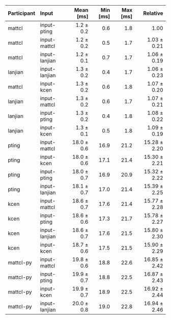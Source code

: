 | Participant | Input | Mean [ms] | Min [ms] | Max [ms] | Relative |
|:---|:---|---:|---:|---:|---:|
| mattcl | input-pting | 1.2 ± 0.2 | 0.6 | 1.8 | 1.00 |
| mattcl | input-mattcl | 1.2 ± 0.2 | 0.5 | 1.7 | 1.03 ± 0.21 |
| mattcl | input-lanjian | 1.2 ± 0.1 | 0.7 | 1.7 | 1.06 ± 0.19 |
| lanjian | input-lanjian | 1.3 ± 0.2 | 0.4 | 1.7 | 1.06 ± 0.23 |
| mattcl | input-kcen | 1.3 ± 0.2 | 0.6 | 1.8 | 1.07 ± 0.20 |
| lanjian | input-mattcl | 1.3 ± 0.2 | 0.6 | 1.7 | 1.07 ± 0.21 |
| lanjian | input-pting | 1.3 ± 0.2 | 0.4 | 1.8 | 1.08 ± 0.22 |
| lanjian | input-kcen | 1.3 ± 0.1 | 0.5 | 1.8 | 1.09 ± 0.19 |
| pting | input-mattcl | 18.0 ± 0.6 | 16.9 | 21.2 | 15.28 ± 2.20 |
| pting | input-kcen | 18.0 ± 0.6 | 17.1 | 21.4 | 15.30 ± 2.21 |
| pting | input-pting | 18.0 ± 0.7 | 16.9 | 20.9 | 15.32 ± 2.22 |
| pting | input-lanjian | 18.1 ± 0.7 | 17.0 | 21.4 | 15.39 ± 2.25 |
| kcen | input-mattcl | 18.6 ± 0.7 | 17.6 | 21.4 | 15.77 ± 2.28 |
| kcen | input-pting | 18.6 ± 0.6 | 17.3 | 21.7 | 15.78 ± 2.27 |
| kcen | input-lanjian | 18.6 ± 0.7 | 17.6 | 21.5 | 15.80 ± 2.30 |
| kcen | input-kcen | 18.7 ± 0.6 | 17.5 | 21.5 | 15.90 ± 2.29 |
| mattcl-py | input-mattcl | 19.8 ± 0.6 | 18.8 | 22.6 | 16.85 ± 2.42 |
| mattcl-py | input-pting | 19.9 ± 0.7 | 18.8 | 22.5 | 16.87 ± 2.43 |
| mattcl-py | input-kcen | 19.9 ± 0.7 | 18.9 | 22.5 | 16.92 ± 2.44 |
| mattcl-py | input-lanjian | 20.0 ± 0.8 | 19.0 | 22.8 | 16.94 ± 2.46 |
